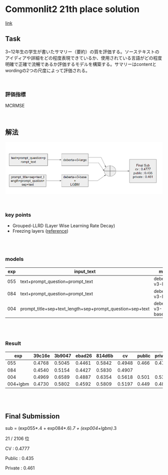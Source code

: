 # Commonlit2  21th place solution
[link](https://www.kaggle.com/competitions/commonlit-evaluate-student-summaries/overview)

## Task
3~12年生の学生が書いたサマリー（要約）の質を評価する。ソーステキストのアイディアや詳細をどの程度表現できているか、使用されている言語がどの程度明確で正確で流暢であるか評価するモデルを構築する。サマリーはcontentとwordingの2つの尺度によって評価される。

<br />

### 評価指標
MCRMSE

<br />

## 解法
![SUBIMAGE](png/subImage.png "SUBIMAGE")

<br />

### key points
- Grouped-LLRD (Layer Wise Learning Rate Decay)
- Freezing layers ([reference](https://www.kaggle.com/competitions/commonlit-evaluate-student-summaries/discussion/433754#2405543))

<br />
<br />

### models
| exp | input_text | model | pooling | freezing | maxlen |
---- | ---- | ---- | ---- | ---- | ----
055 | text+prompt_question+prompt_text | deberta-v3-large | cls | no | 1024
084 | text+prompt_question+prompt_text | deberta-v3-large | cls | 4 layer close | 1024
004 | prompt_title+sep+text_length+sep+prompt_question+sep+text | deberta-v3-base+lgbm | attention | no | 512


<br />
<br />

### Result
| exp | 39c16e | 3b9047 | ebad26 | 814d6b | cv | public | private
---- | ---- | ---- | ---- | ---- | ---- | ---- | ----
055 | 0.4768 | 0.5045 | 0.4461 | 0.5842 | 0.4948 | 0.466 | 0.471
084 | 0.4540 | 0.5154 | 0.4427 | 0.5830 | 0.4907 |  | 
004 | 0.4969 | 0.6589 | 0.4887 | 0.6354 | 0.5618 | 0.501 | 0.531
004+lgbm | 0.4730 | 0.5802 | 0.4592 | 0.5809 | 0.5197 | 0.449 | 0.481

<br />
<br />

## Final Submission
sub = (exp055*.4 + exp084*.6)*.7 + (exp004+lgbm)*.3

21 / 2106 位

CV : 0.4777

Public : 0.435

Private : 0.461

